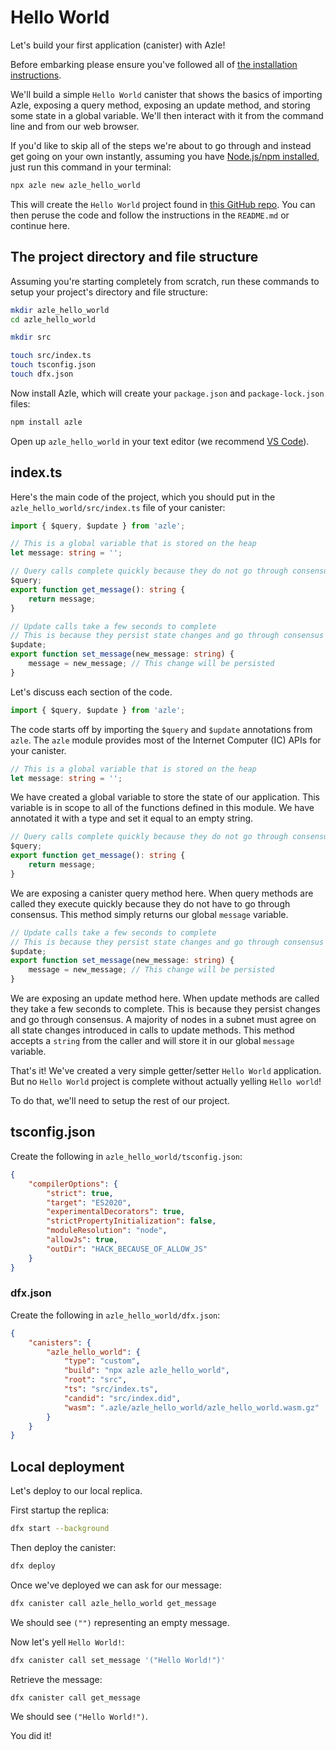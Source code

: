 # Hello World

Let's build your first application (canister) with Azle!

Before embarking please ensure you've followed all of [the installation instructions](./installation.md).

We'll build a simple `Hello World` canister that shows the basics of importing Azle, exposing a query method, exposing an update method, and storing some state in a global variable. We'll then interact with it from the command line and from our web browser.

If you'd like to skip all of the steps we're about to go through and instead get going on your own instantly, assuming you have [Node.js/npm installed](./installation.md#nodejs), just run this command in your terminal:

```bash
npx azle new azle_hello_world
```

This will create the `Hello World` project found in [this GitHub repo](https://github.com/demergent-labs/azle_hello_world). You can then peruse the code and follow the instructions in the `README.md` or continue here.

## The project directory and file structure

Assuming you're starting completely from scratch, run these commands to setup your project's directory and file structure:

```bash
mkdir azle_hello_world
cd azle_hello_world

mkdir src

touch src/index.ts
touch tsconfig.json
touch dfx.json
```

Now install Azle, which will create your `package.json` and `package-lock.json` files:

```bash
npm install azle
```

Open up `azle_hello_world` in your text editor (we recommend [VS Code](https://code.visualstudio.com/)).

## index.ts

Here's the main code of the project, which you should put in the `azle_hello_world/src/index.ts` file of your canister:

```typescript
import { $query, $update } from 'azle';

// This is a global variable that is stored on the heap
let message: string = '';

// Query calls complete quickly because they do not go through consensus
$query;
export function get_message(): string {
    return message;
}

// Update calls take a few seconds to complete
// This is because they persist state changes and go through consensus
$update;
export function set_message(new_message: string) {
    message = new_message; // This change will be persisted
}
```

Let's discuss each section of the code.

```typescript
import { $query, $update } from 'azle';
```

The code starts off by importing the `$query` and `$update` annotations from `azle`. The `azle` module provides most of the Internet Computer (IC) APIs for your canister.

```typescript
// This is a global variable that is stored on the heap
let message: string = '';
```

We have created a global variable to store the state of our application. This variable is in scope to all of the functions defined in this module. We have annotated it with a type and set it equal to an empty string.

```typescript
// Query calls complete quickly because they do not go through consensus
$query;
export function get_message(): string {
    return message;
}
```

We are exposing a canister query method here. When query methods are called they execute quickly because they do not have to go through consensus. This method simply returns our global `message` variable.

```typescript
// Update calls take a few seconds to complete
// This is because they persist state changes and go through consensus
$update;
export function set_message(new_message: string) {
    message = new_message; // This change will be persisted
}
```

We are exposing an update method here. When update methods are called they take a few seconds to complete. This is because they persist changes and go through consensus. A majority of nodes in a subnet must agree on all state changes introduced in calls to update methods. This method accepts a `string` from the caller and will store it in our global `message` variable.

That's it! We've created a very simple getter/setter `Hello World` application. But no `Hello World` project is complete without actually yelling `Hello world`!

To do that, we'll need to setup the rest of our project.

## tsconfig.json

Create the following in `azle_hello_world/tsconfig.json`:

```json
{
    "compilerOptions": {
        "strict": true,
        "target": "ES2020",
        "experimentalDecorators": true,
        "strictPropertyInitialization": false,
        "moduleResolution": "node",
        "allowJs": true,
        "outDir": "HACK_BECAUSE_OF_ALLOW_JS"
    }
}
```

### dfx.json

Create the following in `azle_hello_world/dfx.json`:

```json
{
    "canisters": {
        "azle_hello_world": {
            "type": "custom",
            "build": "npx azle azle_hello_world",
            "root": "src",
            "ts": "src/index.ts",
            "candid": "src/index.did",
            "wasm": ".azle/azle_hello_world/azle_hello_world.wasm.gz"
        }
    }
}
```

## Local deployment

Let's deploy to our local replica.

First startup the replica:

```bash
dfx start --background
```

Then deploy the canister:

```bash
dfx deploy
```

Once we've deployed we can ask for our message:

```bash
dfx canister call azle_hello_world get_message
```

We should see `("")` representing an empty message.

Now let's yell `Hello World!`:

```bash
dfx canister call set_message '("Hello World!")'
```

Retrieve the message:

```bash
dfx canister call get_message
```

We should see `("Hello World!")`.

You did it!
